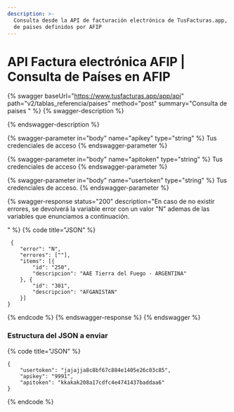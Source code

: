```yaml
---
description: >-
  Consulta desde la API de facturación electrónica de TusFacturas.app, la lista
  de paises definidos por AFIP
---
```


# API Factura electrónica AFIP  | Consulta de Países en AFIP

{% swagger baseUrl="https://www.tusfacturas.app/app/api" path="v2/tablas_referencia/paises" method="post" summary="Consulta de paises " %}
{% swagger-description %}

{% endswagger-description %}

{% swagger-parameter in="body" name="apikey" type="string" %}
Tus credenciales de acceso
{% endswagger-parameter %}

{% swagger-parameter in="body" name="apitoken" type="string" %}
Tus credenciales de acceso
{% endswagger-parameter %}

{% swagger-parameter in="body" name="usertoken" type="string" %}
Tus credenciales de acceso.
{% endswagger-parameter %}

{% swagger-response status="200" description="En caso de no existir errores, se devolverá la variable error con un valor "N" ademas de las variables que enunciamos a continuación.

" %}
{% code title="JSON" %}
```
 {
	"error": "N",
	"errores": [""],
	"items": [{
		"id": "250",
		"descripcion": "AAE Tierra del Fuego - ARGENTINA"
	}, {
		"id": "301",
		"descripcion": "AFGANISTAN"
	}]
}
```
{% endcode %}
{% endswagger-response %}
{% endswagger %}

### Estructura del JSON a enviar

{% code title="JSON" %}
```
{
	"usertoken": "jajajja8c8bf67c884e1405e26c03c85",
	"apikey": "9991",
	"apitoken": "kkakak208a17cdfc4e4741437baddaa6"
}

```
{% endcode %}
